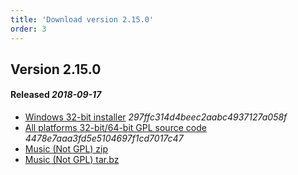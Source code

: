 ```yaml
---
title: 'Download version 2.15.0'
order: 3
---
```

## Version 2.15.0 
#### Released _2018-09-17_

- [Windows 32-bit installer](https://github.com/the3dfxdude/7kaa/releases/download/v2.15.0/7kaa-install-win32-2.15.0.exe) _297ffc314d4beec2aabc4937127a058f_
- [All platforms 32-bit/64-bit GPL source code](https://github.com/the3dfxdude/7kaa/releases/download/v2.15.0/7kaa-2.15.0.tar.xz) _4478e7aaa3fd5e5104697f1cd7017c47_
- [Music (Not GPL) zip](https://www.7kfans.com/downloads/7kaa-music-2.15.zip)
- [Music (Not GPL) tar.bz](https://www.7kfans.com/downloads/7kaa-music-2.15.tar.bz2)


